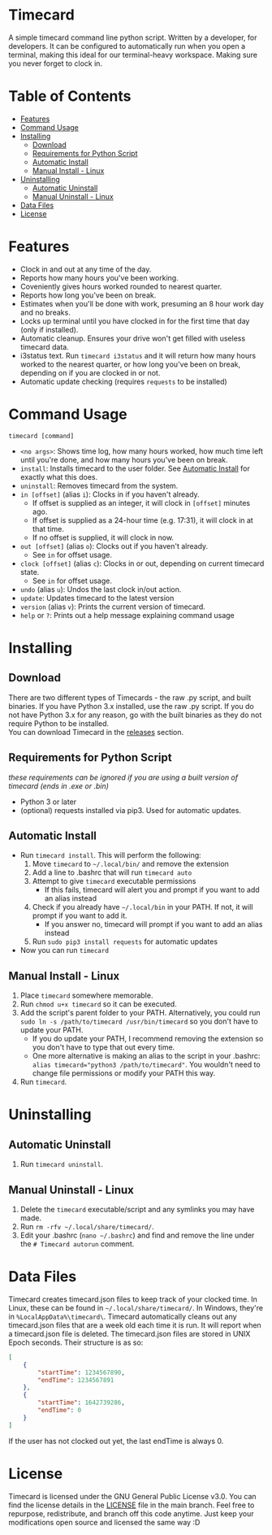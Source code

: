 # Timecard <!-- omit in toc -->
A simple timecard command line python script. Written by a developer, for developers. It can be configured to automatically run when you open a terminal, making this ideal for our terminal-heavy workspace. Making sure you never forget to clock in.

# Table of Contents <!-- omit in toc -->

- [Features](#features)
- [Command Usage](#command-usage)
- [Installing](#installing)
  - [Download](#download)
  - [Requirements for Python Script](#requirements-for-python-script)
  - [Automatic Install](#automatic-install)
  - [Manual Install - Linux](#manual-install---linux)
- [Uninstalling](#uninstalling)
  - [Automatic Uninstall](#automatic-uninstall)
  - [Manual Uninstall - Linux](#manual-uninstall---linux)
- [Data Files](#data-files)
- [License](#license)

# Features

- Clock in and out at any time of the day.
- Reports how many hours you've been working.
- Coveniently gives hours worked rounded to nearest quarter.
- Reports how long you've been on break.
- Estimates when you'll be done with work, presuming an 8 hour work day and no breaks.
- Locks up terminal until you have clocked in for the first time that day (only if installed).
- Automatic cleanup. Ensures your drive won't get filled with useless timecard data.
- i3status text. Run `timecard i3status` and it will return how many hours worked to the nearest quarter, or how long you've been on break, depending on if you are clocked in or not.
- Automatic update checking (requires `requests` to be installed)

# Command Usage

`timecard [command]`
- `<no args>`: Shows time log, how many hours worked, how much time left until you're done, and how many hours you've been on break.
- `install`: Installs timecard to the user folder. See [Automatic Install](#automatic-install) for exactly what this does.
- `uninstall`: Removes timecard from the system.
- `in [offset]` (alias `i`): Clocks in if you haven't already.
  - If offset is supplied as an integer, it will clock in `[offset]` minutes ago.
  - If offset is supplied as a 24-hour time (e.g. 17:31), it will clock in at that time.
  - If no offset is supplied, it will clock in now.
- `out [offset]` (alias `o`): Clocks out if you haven't already.
  - See `in` for offset usage.
- `clock [offset]` (alias `c`): Clocks in or out, depending on current timecard state.
  - See `in` for offset usage.
- `undo` (alias `u`): Undos the last clock in/out action.
- `update`: Updates timecard to the latest version
- `version` (alias `v`): Prints the current version of timecard.
- `help` or `?`: Prints out a help message explaining command usage

# Installing

## Download

There are two different types of Timecards - the raw .py script, and built binaries. If you have Python 3.x installed, use the raw .py script. If you do not have Python 3.x for any reason, go with the built binaries as they do not require Python to be installed.  
You can download Timecard in the [releases](https://github.com/Stephen-Hamilton-C/timecard/releases/latest) section.

## Requirements for Python Script
*these requirements can be ignored if you are using a built version of timecard (ends in .exe or .bin)*
- Python 3 or later
- (optional) requests installed via pip3. Used for automatic updates.

## Automatic Install
- Run `timecard install`. This will perform the following:
    1. Move `timecard` to `~/.local/bin/` and remove the extension
    2. Add a line to .bashrc that will run `timecard auto`
    3. Attempt to give `timecard` executable permissions
        - If this fails, timecard will alert you and prompt if you want to add an alias instead
    4. Check if you already have `~/.local/bin` in your PATH. If not, it will prompt if you want to add it.
        - If you answer no, timecard will prompt if you want to add an alias instead
    5. Run `sudo pip3 install requests` for automatic updates
- Now you can run `timecard`

## Manual Install - Linux
1. Place `timecard` somewhere memorable.
2. Run `chmod u+x timecard` so it can be executed.
3. Add the script's parent folder to your PATH. Alternatively, you could run `sudo ln -s /path/to/timecard /usr/bin/timecard` so you don't have to update your PATH.
    - If you do update your PATH, I recommend removing the extension so you don't have to type that out every time.
    - One more alternative is making an alias to the script in your .bashrc: `alias timecard="python3 /path/to/timecard"`. You wouldn't need to change file permissions or modify your PATH this way.
4. Run `timecard`.

# Uninstalling

## Automatic Uninstall
1. Run `timecard uninstall`.

## Manual Uninstall - Linux
1. Delete the `timecard` executable/script and any symlinks you may have made.
2. Run `rm -rfv ~/.local/share/timecard/`.
3. Edit your .bashrc (`nano ~/.bashrc`) and find and remove the line under the `# Timecard autorun` comment.

# Data Files
Timecard creates timecard.json files to keep track of your clocked time. In Linux, these can be found in `~/.local/share/timecard/`. In Windows, they're in `%LocalAppData%\timecard\`.
Timecard automatically cleans out any timecard.json files that are a week old each time it is run. It will report when a timecard.json file is deleted.
The timecard.json files are stored in UNIX Epoch seconds. Their structure is as so:
```json
[
    {
        "startTime": 1234567890,
        "endTime": 1234567891
    },
    {
        "startTime": 1642739286,
        "endTime": 0
    }
]
```
If the user has not clocked out yet, the last endTime is always 0.

# License
Timecard is licensed under the GNU General Public License v3.0. You can find the license details in the [LICENSE](https://github.com/Stephen-Hamilton-C/timecard/blob/main/LICENSE) file in the main branch. Feel free to repurpose, redistribute, and branch off this code anytime. Just keep your modifications open source and licensed the same way :D